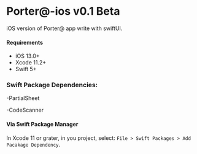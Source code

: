 # Porter@-ios v0.1 Beta
iOS version of Porter@ app write with swiftUI.

#### Requirements
- iOS 13.0+
- Xcode 11.2+
- Swift 5+

### Swift Package Dependencies:

-PartialSheet

-CodeScanner

#### Via Swift Package Manager

In Xcode 11 or grater, in you project, select: `File > Swift Packages > Add Pacakage Dependency`.

